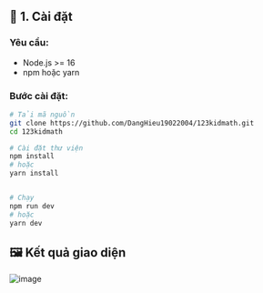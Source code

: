 
## 🚀 1. Cài đặt

### Yêu cầu:

- Node.js >= 16
- npm hoặc yarn

### Bước cài đặt:

```bash
# Tải mã nguồn
git clone https://github.com/DangHieu19022004/123kidmath.git
cd 123kidmath

# Cài đặt thư viện
npm install
# hoặc
yarn install


# Chạy
npm run dev
# hoặc
yarn dev
```
## 🖼️ Kết quả giao diện
![image](https://github.com/user-attachments/assets/34d23839-a896-4e2f-9c95-2e2f549e8468)
